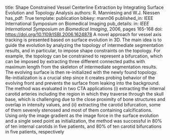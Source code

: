 title: Shape Constrained Vessel Centerline Extraction by Integrating Surface Evolution and Topology Analysis
authors: R. Manniesing and W.J. Niessen
has_pdf: True
template: publication
bibkey: mann06
published_in: IEEE International Symposium on Biomedical Imaging
pub_details: in: <i>IEEE International Symposium on Biomedical Imaging</i>, 2006, pages 165-168
doi: https://doi.org/10.1109/ISBI.2006.1624878
A novel approach for vessel axis tracking is presented based on surface evolution in 3D. The main idea is to guide the evolution by analyzing the topology of intermediate segmentation results, and in particular, to impose shape constraints on the topology. For example, the topology can be constrained to represent a bifurcation, which can be imposed by extracting three different connected paths with maximum length from the skeleton of intermediate segmentation results. The evolving surface is then re-initialized with the newly found topology. Re-initialization is a crucial step since it creates probing behavior of the evolving front and prevents the surface from leaking into the background. The method was evaluated in two CTA applications (i) extracting the internal carotid arteries including the region in which they traverse through the skull base, which is challenging due to the close proximity of bone structures and overlap in intensity values, and (ii) extracting the carotid bifurcation, some of them severely stenosed and most of them containing calcifications. Using only the image gradient as the image force in the surface evolution and a single seed point as initialization, the method was successful in 80% of ten internal carotids in five patients, and 80% of ten carotid bifurcations in five patients, respectively

